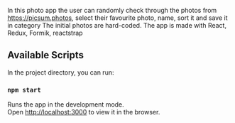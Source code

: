 In this photo app the user can randomly check through the photos from https://picsum.photos, select their favourite photo, name, sort it and save it in category
The initial photos are hard-coded.
The app is made with React, Redux, Formik, reactstrap

## Available Scripts

In the project directory, you can run:

### `npm start`

Runs the app in the development mode.<br />
Open [http://localhost:3000](http://localhost:3000) to view it in the browser.
